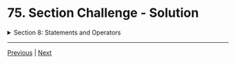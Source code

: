 # 75. Section Challenge - Solution

<details>
  <summary> Section 8: Statements and Operators </summary>

  -   using `g++`
  ```
  g++ -Wall -std=c++14 main.cpp  
  ```

  - [Codebase: 75. Section Challenge - Solution](../codebase/S8_Statements-and-Operators/ChallengeSolution/)

</details>


---

[Previous](./74_Section-Challenge.md) | [Next]()